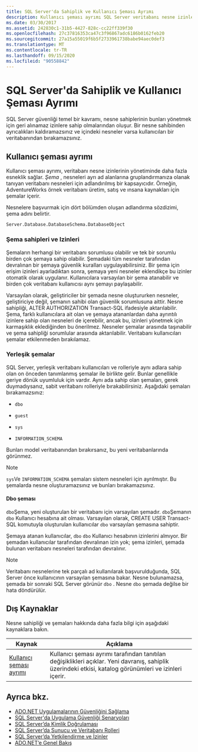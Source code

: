 ```yaml
---
title: SQL Server'da Sahiplik ve Kullanıcı Şeması Ayrımı
description: Kullanıcı şeması ayrımı SQL Server veritabanı nesne izinlerini yönetirken esnekliğe nasıl izin verdiğini öğrenin. Şemalar nesneleri ayrı ad alanlarına gruplar.
ms.date: 03/30/2017
ms.assetid: 242830c1-31b5-4427-828c-cc22ff339f30
ms.openlocfilehash: 27c37816353ca47c3f96867adc6186b0162feb20
ms.sourcegitcommit: 27a15a55019f6b5f2733961738babe94aec0def3
ms.translationtype: MT
ms.contentlocale: tr-TR
ms.lasthandoff: 09/15/2020
ms.locfileid: "90558842"
---
```

# <a name="ownership-and-user-schema-separation-in-sql-server"></a>SQL Server'da Sahiplik ve Kullanıcı Şeması Ayrımı
SQL Server güvenliği temel bir kavramı, nesne sahiplerinin bunları yönetmek için geri alınamaz izinlere sahip olmalarından oluşur. Bir nesne sahibinden ayrıcalıkları kaldıramazsınız ve içindeki nesneler varsa kullanıcıları bir veritabanından bırakamazsınız.  
  
## <a name="user-schema-separation"></a>Kullanıcı şeması ayrımı  
 Kullanıcı şeması ayrımı, veritabanı nesne izinlerinin yönetiminde daha fazla esneklik sağlar. *Şema* , nesneleri ayrı ad alanlarına gruplandırmanıza olanak tanıyan veritabanı nesneleri için adlandırılmış bir kapsayıcıdır. Örneğin, AdventureWorks örnek veritabanı üretim, satış ve ınsana kaynakları için şemalar içerir.  
  
 Nesnelere başvurmak için dört bölümden oluşan adlandırma sözdizimi, şema adını belirtir.  
  
```text
Server.Database.DatabaseSchema.DatabaseObject  
```  
  
### <a name="schema-owners-and-permissions"></a>Şema sahipleri ve Izinleri  
 Şemaların herhangi bir veritabanı sorumlusu olabilir ve tek bir sorumlu birden çok şemaya sahip olabilir. Şemadaki tüm nesneler tarafından devralınan bir şemaya güvenlik kuralları uygulayabilirsiniz. Bir şema için erişim izinleri ayarladıktan sonra, şemaya yeni nesneler eklendikçe bu izinler otomatik olarak uygulanır. Kullanıcılara varsayılan bir şema atanabilir ve birden çok veritabanı kullanıcısı aynı şemayı paylaşabilir.  
  
 Varsayılan olarak, geliştiriciler bir şemada nesne oluştururken nesneler, geliştiriciye değil, şemanın sahibi olan güvenlik sorumlusuna aittir. Nesne sahipliği, ALTER AUTHORIZATION Transact-SQL ifadesiyle aktarılabilir. Şema, farklı kullanıcılara ait olan ve şemaya atananlardan daha ayrıntılı izinlere sahip olan nesneleri de içerebilir, ancak bu, izinleri yönetmek için karmaşıklık eklediğinden bu önerilmez. Nesneler şemalar arasında taşınabilir ve şema sahipliği sorumlular arasında aktarılabilir. Veritabanı kullanıcıları şemalar etkilenmeden bırakılamaz.  
  
### <a name="built-in-schemas"></a>Yerleşik şemalar  
 SQL Server, yerleşik veritabanı kullanıcıları ve rolleriyle aynı adlara sahip olan on önceden tanımlanmış şemalar ile birlikte gelir. Bunlar genellikle geriye dönük uyumluluk için vardır. Aynı ada sahip olan şemaları, gerek duymadıysanız, sabit veritabanı rolleriyle bırakabilirsiniz. Aşağıdaki şemaları bırakamazsınız:  
  
- `dbo`  
  
- `guest`  
  
- `sys`  
  
- `INFORMATION_SCHEMA`  
  
 Bunları model veritabanından bırakırsanız, bu yeni veritabanlarında görünmez.  
  
> [!NOTE]
> `sys`Ve `INFORMATION_SCHEMA` şemaları sistem nesneleri için ayrılmıştır. Bu şemalarda nesne oluşturamazsınız ve bunları bırakamazsınız.  
  
#### <a name="the-dbo-schema"></a>Dbo şeması  
 `dbo`Şema, yeni oluşturulan bir veritabanı için varsayılan şemadır. `dbo`Şemanın `dbo` Kullanıcı hesabına ait olması. Varsayılan olarak, CREATE USER Transact-SQL komutuyla oluşturulan kullanıcılar `dbo` varsayılan şemasına sahiptir.  
  
 Şemaya atanan kullanıcılar, `dbo` `dbo` Kullanıcı hesabının izinlerini almıyor. Bir şemadan kullanıcılar tarafından devralınan izin yok; şema izinleri, şemada bulunan veritabanı nesneleri tarafından devralınır.  
  
> [!NOTE]
> Veritabanı nesnelerine tek parçalı ad kullanılarak başvurulduğunda, SQL Server önce kullanıcının varsayılan şemasına bakar. Nesne bulunamazsa, şemada bir sonraki SQL Server görünür `dbo` . Nesne `dbo` şemada değilse bir hata döndürülür.  
  
## <a name="external-resources"></a>Dış Kaynaklar  
 Nesne sahipliği ve şemaları hakkında daha fazla bilgi için aşağıdaki kaynaklara bakın.  
  
|Kaynak|Açıklama|  
|--------------|-----------------|  
|[Kullanıcı şeması ayrımı](/previous-versions/sql/sql-server-2008-r2/ms190387(v=sql.105))|Kullanıcı şeması ayrımı tarafından tanıtılan değişiklikleri açıklar. Yeni davranış, sahiplik üzerindeki etkisi, katalog görünümleri ve izinleri içerir.|  
  
## <a name="see-also"></a>Ayrıca bkz.

- [ADO.NET Uygulamalarının Güvenliğini Sağlama](../securing-ado-net-applications.md)
- [SQL Server'da Uygulama Güvenliği Senaryoları](application-security-scenarios-in-sql-server.md)
- [SQL Server’da Kimlik Doğrulaması](authentication-in-sql-server.md)
- [SQL Server’da Sunucu ve Veritabanı Rolleri](server-and-database-roles-in-sql-server.md)
- [SQL Server’da Yetkilendirme ve İzinler](authorization-and-permissions-in-sql-server.md)
- [ADO.NET’e Genel Bakış](../ado-net-overview.md)
